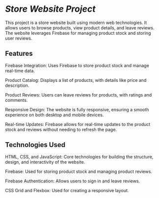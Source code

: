 # *Store Website Project*
This project is a store website built using modern web technologies. It allows users to browse products, view product details, and leave reviews. The website leverages Firebase for managing product stock and storing user reviews.

## Features
Firebase Integration: Uses Firebase to store product stock and manage real-time data.

Product Catalog: Displays a list of products, with details like price and description.

Product Reviews: Users can leave reviews for products, with ratings and comments.

Responsive Design: The website is fully responsive, ensuring a smooth experience on both desktop and mobile devices.

Real-time Updates: Firebase allows for real-time updates to the product stock and reviews without needing to refresh the page.

## Technologies Used
HTML, CSS, and JavaScript: Core technologies for building the structure, design, and interactivity of the website.

Firebase: Used for storing product stock and managing product reviews.

Firebase Authentication: Allows users to sign in and leave reviews.

CSS Grid and Flexbox: Used for creating a responsive layout.
